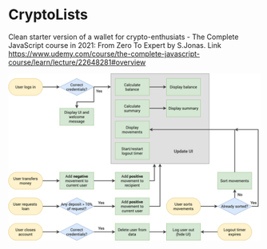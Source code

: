 # CryptoLists
Clean starter version of a wallet for crypto-enthusiats - The Complete JavaScript course in 2021: From Zero To Expert by S.Jonas.
Link https://www.udemy.com/course/the-complete-javascript-course/learn/lecture/22648281#overview

![alt text](Xcryptolist-flowchart.png)
